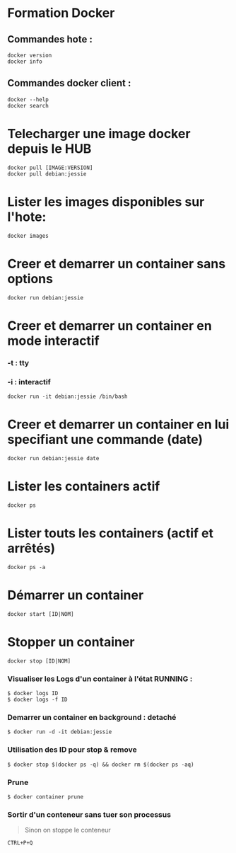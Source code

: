 # Formation Docker

## Commandes hote :
```
docker version
docker info
```
## Commandes docker client :
```
docker --help
docker search
```

# Telecharger une image docker depuis le HUB
```
docker pull [IMAGE:VERSION]
docker pull debian:jessie
```

# Lister les images disponibles sur l'hote:
```
docker images
```

# Creer et demarrer un container sans options 
```docker run debian:jessie```

# Creer et demarrer un container en mode interactif
### -t : tty
### -i : interactif
```docker run -it debian:jessie /bin/bash```

# Creer et demarrer un container en lui specifiant une commande (date) 
```docker run debian:jessie date```

# Lister les containers actif 
```docker ps```

# Lister touts les containers (actif et arrêtés)
```docker ps -a```

# Démarrer un container
```docker start [ID|NOM]```

# Stopper un container
```docker stop [ID|NOM]```

### Visualiser les Logs d'un container à l'état RUNNING :
```
$ docker logs ID
$ docker logs -f ID
```

### Demarrer un container en background : detaché
```$ docker run -d -it debian:jessie```

### Utilisation des ID pour stop & remove 
```$ docker stop $(docker ps -q) && docker rm $(docker ps -aq)```

### Prune 
```$ docker container prune```

### Sortir d'un conteneur sans tuer son processus
> Sinon on stoppe le conteneur

```CTRL+P+Q```
